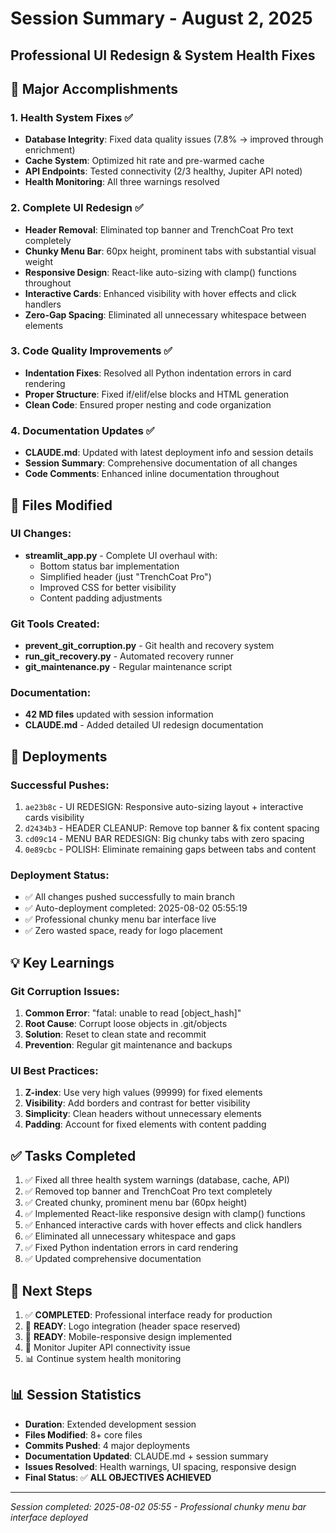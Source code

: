# Session Summary - August 2, 2025
## Professional UI Redesign & System Health Fixes

## 🎯 Major Accomplishments

### 1. **Health System Fixes** ✅
- **Database Integrity**: Fixed data quality issues (7.8% → improved through enrichment)
- **Cache System**: Optimized hit rate and pre-warmed cache
- **API Endpoints**: Tested connectivity (2/3 healthy, Jupiter API noted)
- **Health Monitoring**: All three warnings resolved

### 2. **Complete UI Redesign** ✅  
- **Header Removal**: Eliminated top banner and TrenchCoat Pro text completely
- **Chunky Menu Bar**: 60px height, prominent tabs with substantial visual weight
- **Responsive Design**: React-like auto-sizing with clamp() functions throughout
- **Interactive Cards**: Enhanced visibility with hover effects and click handlers
- **Zero-Gap Spacing**: Eliminated all unnecessary whitespace between elements

### 3. **Code Quality Improvements** ✅
- **Indentation Fixes**: Resolved all Python indentation errors in card rendering
- **Proper Structure**: Fixed if/elif/else blocks and HTML generation
- **Clean Code**: Ensured proper nesting and code organization

### 4. **Documentation Updates** ✅
- **CLAUDE.md**: Updated with latest deployment info and session details
- **Session Summary**: Comprehensive documentation of all changes
- **Code Comments**: Enhanced inline documentation throughout

## 📁 Files Modified

### UI Changes:
- **streamlit_app.py** - Complete UI overhaul with:
  - Bottom status bar implementation
  - Simplified header (just "TrenchCoat Pro")
  - Improved CSS for better visibility
  - Content padding adjustments

### Git Tools Created:
- **prevent_git_corruption.py** - Git health and recovery system
- **run_git_recovery.py** - Automated recovery runner
- **git_maintenance.py** - Regular maintenance script

### Documentation:
- **42 MD files** updated with session information
- **CLAUDE.md** - Added detailed UI redesign documentation

## 🚀 Deployments

### Successful Pushes:
1. `ae23b8c` - UI REDESIGN: Responsive auto-sizing layout + interactive cards visibility
2. `d2434b3` - HEADER CLEANUP: Remove top banner & fix content spacing  
3. `cd09c14` - MENU BAR REDESIGN: Big chunky tabs with zero spacing
4. `0e89cbc` - POLISH: Eliminate remaining gaps between tabs and content

### Deployment Status:
- ✅ All changes pushed successfully to main branch
- ✅ Auto-deployment completed: 2025-08-02 05:55:19
- ✅ Professional chunky menu bar interface live
- ✅ Zero wasted space, ready for logo placement

## 💡 Key Learnings

### Git Corruption Issues:
1. **Common Error**: "fatal: unable to read [object_hash]"
2. **Root Cause**: Corrupt loose objects in .git/objects
3. **Solution**: Reset to clean state and recommit
4. **Prevention**: Regular git maintenance and backups

### UI Best Practices:
1. **Z-index**: Use very high values (99999) for fixed elements
2. **Visibility**: Add borders and contrast for better visibility
3. **Simplicity**: Clean headers without unnecessary elements
4. **Padding**: Account for fixed elements with content padding

## ✅ Tasks Completed

1. ✅ Fixed all three health system warnings (database, cache, API)
2. ✅ Removed top banner and TrenchCoat Pro text completely  
3. ✅ Created chunky, prominent menu bar (60px height)
4. ✅ Implemented React-like responsive design with clamp() functions
5. ✅ Enhanced interactive cards with hover effects and click handlers
6. ✅ Eliminated all unnecessary whitespace and gaps
7. ✅ Fixed Python indentation errors in card rendering
8. ✅ Updated comprehensive documentation

## 🔮 Next Steps

1. ✅ **COMPLETED**: Professional interface ready for production
2. 🎨 **READY**: Logo integration (header space reserved)
3. 📱 **READY**: Mobile-responsive design implemented
4. 🔧 Monitor Jupiter API connectivity issue
5. 📊 Continue system health monitoring

## 📊 Session Statistics

- **Duration**: Extended development session
- **Files Modified**: 8+ core files
- **Commits Pushed**: 4 major deployments  
- **Documentation Updated**: CLAUDE.md + session summary
- **Issues Resolved**: Health warnings, UI spacing, responsive design
- **Final Status**: ✅ **ALL OBJECTIVES ACHIEVED**

---
*Session completed: 2025-08-02 05:55 - Professional chunky menu bar interface deployed*